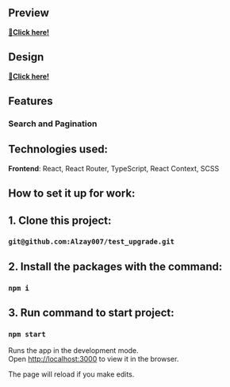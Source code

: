 ## Preview

[**🔗Click here!**]()

## Design

[**🔗Click here!**](https://www.figma.com/design/QVv3GewLwqYz9Y1BcUiYmd/test-task?node-id=1-305&t=Yo2QetlJIX2TeAfb-0)

## Features

### Search and Pagination

## Technologies used:

**Frontend**: React, React Router, TypeScript, React Context, SCSS

## How to set it up for work:

## 1. Clone this project:

### `git@github.com:Alzay007/test_upgrade.git`

## 2. Install the packages with the command:

### `npm i`

## 3. Run command to start project:

### `npm start`

Runs the app in the development mode.\
Open [http://localhost:3000](http://localhost:3000) to view it in the browser.

The page will reload if you make edits.
